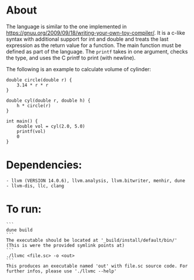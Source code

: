 # About
The language is similar to the one implemented in https://gnuu.org/2009/09/18/writing-your-own-toy-compiler/. It is a c-like syntax with additional support for int and double and treats the last expression as the return value for a function. The main function must be defined as part of the language. The `printf` takes in one argument, checks the type, and uses the C printf to print (with newline).

The following is an example to calculate volume of cylinder:
```
double circle(double r) {
    3.14 * r * r
}

double cyl(double r, double h) {
    h * circle(r)
}

int main() {
    double vol = cyl(2.0, 5.0)
    printf(vol)
    0
}

```

# Dependencies: 
    - llvm (VERSION 14.0.6), llvm.analysis, llvm.bitwriter, menhir, dune
    - llvm-dis, llc, clang

# To run:
    ```
    dune build
    ```
    The executable should be located at '_build/install/default/bin/' (This is were the provided symlink points at)
    ```
    ./llvmc <file.sc> -o <out>
    ```
    This produces an executable named 'out' with file.sc source code. For further infos, please use './llvmc --help'

